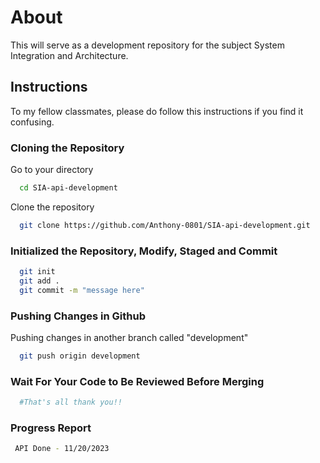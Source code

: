 # About

This will serve as a development repository for the subject System Integration and Architecture.

## Instructions

To my fellow classmates, please do follow this instructions if you find it confusing.

### Cloning the Repository

Go to your directory

```bash
  cd SIA-api-development
```

Clone the repository

```bash
  git clone https://github.com/Anthony-0801/SIA-api-development.git
```

### Initialized the Repository, Modify, Staged and Commit

```bash
  git init
  git add .
  git commit -m "message here"
```

### Pushing Changes in Github

Pushing changes in another branch called "development"

```bash
  git push origin development
```

### Wait For Your Code to Be Reviewed Before Merging

```bash
  #That's all thank you!!
```

### Progress Report

```bash
 API Done - 11/20/2023
```
